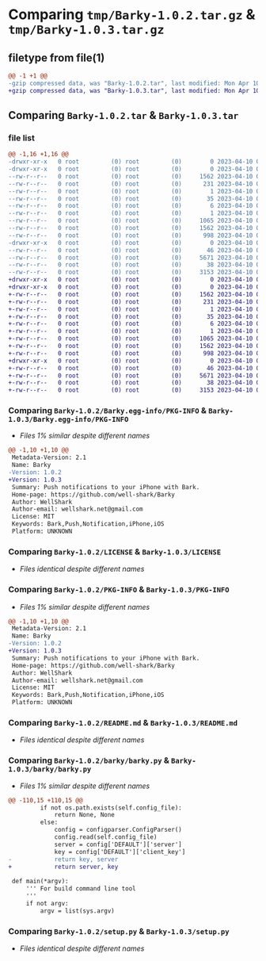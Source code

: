 # Comparing `tmp/Barky-1.0.2.tar.gz` & `tmp/Barky-1.0.3.tar.gz`

## filetype from file(1)

```diff
@@ -1 +1 @@
-gzip compressed data, was "Barky-1.0.2.tar", last modified: Mon Apr 10 08:33:25 2023, max compression
+gzip compressed data, was "Barky-1.0.3.tar", last modified: Mon Apr 10 08:57:58 2023, max compression
```

## Comparing `Barky-1.0.2.tar` & `Barky-1.0.3.tar`

### file list

```diff
@@ -1,16 +1,16 @@
-drwxr-xr-x   0 root         (0) root         (0)        0 2023-04-10 08:33:25.093936 Barky-1.0.2/
-drwxr-xr-x   0 root         (0) root         (0)        0 2023-04-10 08:33:25.093936 Barky-1.0.2/Barky.egg-info/
--rw-r--r--   0 root         (0) root         (0)     1562 2023-04-10 08:33:24.000000 Barky-1.0.2/Barky.egg-info/PKG-INFO
--rw-r--r--   0 root         (0) root         (0)      231 2023-04-10 08:33:25.000000 Barky-1.0.2/Barky.egg-info/SOURCES.txt
--rw-r--r--   0 root         (0) root         (0)        1 2023-04-10 08:33:24.000000 Barky-1.0.2/Barky.egg-info/dependency_links.txt
--rw-r--r--   0 root         (0) root         (0)       35 2023-04-10 08:33:24.000000 Barky-1.0.2/Barky.egg-info/entry_points.txt
--rw-r--r--   0 root         (0) root         (0)        6 2023-04-10 08:33:24.000000 Barky-1.0.2/Barky.egg-info/top_level.txt
--rw-r--r--   0 root         (0) root         (0)        1 2023-04-10 04:15:25.000000 Barky-1.0.2/Barky.egg-info/zip-safe
--rw-r--r--   0 root         (0) root         (0)     1065 2023-04-10 03:20:32.000000 Barky-1.0.2/LICENSE
--rw-r--r--   0 root         (0) root         (0)     1562 2023-04-10 08:33:25.093936 Barky-1.0.2/PKG-INFO
--rw-r--r--   0 root         (0) root         (0)      998 2023-04-10 06:28:33.000000 Barky-1.0.2/README.md
-drwxr-xr-x   0 root         (0) root         (0)        0 2023-04-10 08:33:25.093936 Barky-1.0.2/barky/
--rw-r--r--   0 root         (0) root         (0)       46 2023-04-10 08:33:02.000000 Barky-1.0.2/barky/__init__.py
--rw-r--r--   0 root         (0) root         (0)     5671 2023-04-10 03:10:19.000000 Barky-1.0.2/barky/barky.py
--rw-r--r--   0 root         (0) root         (0)       38 2023-04-10 08:33:25.093936 Barky-1.0.2/setup.cfg
--rw-r--r--   0 root         (0) root         (0)     3153 2023-04-10 03:10:38.000000 Barky-1.0.2/setup.py
+drwxr-xr-x   0 root         (0) root         (0)        0 2023-04-10 08:57:58.943936 Barky-1.0.3/
+drwxr-xr-x   0 root         (0) root         (0)        0 2023-04-10 08:57:58.943936 Barky-1.0.3/Barky.egg-info/
+-rw-r--r--   0 root         (0) root         (0)     1562 2023-04-10 08:57:58.000000 Barky-1.0.3/Barky.egg-info/PKG-INFO
+-rw-r--r--   0 root         (0) root         (0)      231 2023-04-10 08:57:58.000000 Barky-1.0.3/Barky.egg-info/SOURCES.txt
+-rw-r--r--   0 root         (0) root         (0)        1 2023-04-10 08:57:58.000000 Barky-1.0.3/Barky.egg-info/dependency_links.txt
+-rw-r--r--   0 root         (0) root         (0)       35 2023-04-10 08:57:58.000000 Barky-1.0.3/Barky.egg-info/entry_points.txt
+-rw-r--r--   0 root         (0) root         (0)        6 2023-04-10 08:57:58.000000 Barky-1.0.3/Barky.egg-info/top_level.txt
+-rw-r--r--   0 root         (0) root         (0)        1 2023-04-10 04:15:25.000000 Barky-1.0.3/Barky.egg-info/zip-safe
+-rw-r--r--   0 root         (0) root         (0)     1065 2023-04-10 03:20:32.000000 Barky-1.0.3/LICENSE
+-rw-r--r--   0 root         (0) root         (0)     1562 2023-04-10 08:57:58.943936 Barky-1.0.3/PKG-INFO
+-rw-r--r--   0 root         (0) root         (0)      998 2023-04-10 06:28:33.000000 Barky-1.0.3/README.md
+drwxr-xr-x   0 root         (0) root         (0)        0 2023-04-10 08:57:58.943936 Barky-1.0.3/barky/
+-rw-r--r--   0 root         (0) root         (0)       46 2023-04-10 08:49:03.000000 Barky-1.0.3/barky/__init__.py
+-rw-r--r--   0 root         (0) root         (0)     5671 2023-04-10 08:47:29.000000 Barky-1.0.3/barky/barky.py
+-rw-r--r--   0 root         (0) root         (0)       38 2023-04-10 08:57:58.943936 Barky-1.0.3/setup.cfg
+-rw-r--r--   0 root         (0) root         (0)     3153 2023-04-10 03:10:38.000000 Barky-1.0.3/setup.py
```

### Comparing `Barky-1.0.2/Barky.egg-info/PKG-INFO` & `Barky-1.0.3/Barky.egg-info/PKG-INFO`

 * *Files 1% similar despite different names*

```diff
@@ -1,10 +1,10 @@
 Metadata-Version: 2.1
 Name: Barky
-Version: 1.0.2
+Version: 1.0.3
 Summary: Push notifications to your iPhone with Bark.
 Home-page: https://github.com/well-shark/Barky
 Author: WellShark
 Author-email: wellshark.net@gmail.com
 License: MIT
 Keywords: Bark,Push,Notification,iPhone,iOS
 Platform: UNKNOWN
```

### Comparing `Barky-1.0.2/LICENSE` & `Barky-1.0.3/LICENSE`

 * *Files identical despite different names*

### Comparing `Barky-1.0.2/PKG-INFO` & `Barky-1.0.3/PKG-INFO`

 * *Files 1% similar despite different names*

```diff
@@ -1,10 +1,10 @@
 Metadata-Version: 2.1
 Name: Barky
-Version: 1.0.2
+Version: 1.0.3
 Summary: Push notifications to your iPhone with Bark.
 Home-page: https://github.com/well-shark/Barky
 Author: WellShark
 Author-email: wellshark.net@gmail.com
 License: MIT
 Keywords: Bark,Push,Notification,iPhone,iOS
 Platform: UNKNOWN
```

### Comparing `Barky-1.0.2/README.md` & `Barky-1.0.3/README.md`

 * *Files identical despite different names*

### Comparing `Barky-1.0.2/barky/barky.py` & `Barky-1.0.3/barky/barky.py`

 * *Files 1% similar despite different names*

```diff
@@ -110,15 +110,15 @@
         if not os.path.exists(self.config_file):
             return None, None
         else:
             config = configparser.ConfigParser()
             config.read(self.config_file)
             server = config['DEFAULT']['server']
             key = config['DEFAULT']['client_key']
-            return key, server
+            return server, key
 
 def main(*argv):
     ''' For build command line tool
     '''
     if not argv:
         argv = list(sys.argv)
```

### Comparing `Barky-1.0.2/setup.py` & `Barky-1.0.3/setup.py`

 * *Files identical despite different names*

